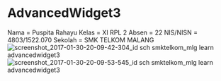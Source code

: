 # AdvancedWidget3
Nama = Puspita Rahayu
Kelas = XI RPL 2
Absen = 22
NIS/NISN = 4803/1522.070
Sekolah = SMK TELKOM MALANG
![screenshot_2017-01-30-20-09-42-304_id sch smktelkom_mlg learn advancedwidget3](https://cloud.githubusercontent.com/assets/22347907/22426136/cdc0bb6a-e730-11e6-9e99-3af9061a8d45.png)
![screenshot_2017-01-30-20-09-53-545_id sch smktelkom_mlg learn advancedwidget3](https://cloud.githubusercontent.com/assets/22347907/22426137/ce2d301a-e730-11e6-9851-c4b045499906.png)
